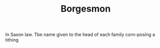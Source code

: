 ---
title: Borgesmon
letter: B
permalink: "/definitions/bld-borgesmon.html"
body: In Saxon law. Tbe name given to the head of each family corn-posing a tithing
published_at: '2018-07-07'
source: Black's Law Dictionary 2nd Ed (1910)
layout: post
---